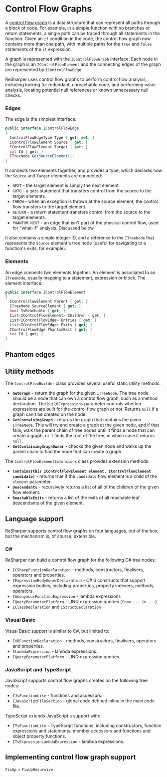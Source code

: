 # Control Flow Graphs

<!-- toc -->

A [control flow graph](http://en.wikipedia.org/wiki/Control_flow_graph) is a data structure that can represent all paths through a block of code. For example, in a simple function with no branches or return statements, a single path can be traced through all statements in the function. Given an `if` condition in the code, the control flow graph now contains more than one path, with multiple paths for the `true` and `false` statements of the `if` expression.

A graph is represented with the `IControlFlowGraph` interface. Each node in the graph is an `IControlFlowElement` and the connecting edges of the graph are represented by `IControlFlowEdge`.

ReSharper uses control flow graphs to perform control flow analysis, including looking for redundant, unreachable code, and performing value analysis, locating potential null references or known unnecessary null checks.

### Edges

The edge is the simplest interface:

```cs
public interface IControlFlowEdge
{
  ControlFlowEdgeType Type { get; set; }
  IControlFlowElement Source { get; }
  IControlFlowElement Target { get; }
  int Id { get; }
  ITreeNode GetSourceElement();
}
```

It connects two elements together, and provides a type, which declares how the `Source` and `Target` elements are connected:

* `NEXT` - the target element is simply the next element.
* `GOTO` - a `goto` statement that transfers control from the source to the target elements.
* `THROW` - when an exception is thrown at the source element, the control flow transfers to the target element.
* `RETURN` - a return statement transfers control from the source to the target elements.
* `PHANTOM_NEXT` - an edge that isn't part of the physical control flow, used for "what-if" analysis. Discussed below.

It also contains a simple integer ID, and a reference to the `ITreeNode` that represents the `Source` element's tree node (useful for navigating to a function's exits, for example).

### Elements

An edge connects two elements together. An element is associated to an `ITreeNode`, usually mapping to a statement, expression or block. The element interface:

```cs
public interface IControlFlowElement
{
  IControlFlowElement Parent { get; }
  ITreeNode SourceElement { get; }
  bool IsReachable { get; }
  Iist<IControlFlowElement> Children { get; }
  List<IControlFlowEdge> Entries { get; }
  List<IControlFlowEdge> Exits { get; }
  IControlFlowEdge PhantomExit { get; }
  int Id { get; }
}
```

## Phantom edges

## Utility methods

The `ControlFlowBuilder` class provides several useful static utility methods:

* **`GetGraph`** - return the graph for the given `ITreeNode`. The tree node should be a node that can own a control flow graph, such as a method declaration. The `buildExpressions` parameter controls whether expressions are built for the control flow graph or not. Returns `null` if a graph can't be created on the node.
* **`GetContainingGraph`** - returns the graph that contains the given `ITreeNode`. This will try and create a graph at the given node, and if that fails, walk the parent chain of tree nodes until it finds a node that can create a graph, or it finds the root of the tree, in which case it returns `null`.
* **`GetContainingGraphOwner`** - checks the given node and walks up the parent chain to find the node that can create a graph.

The `ControlFlowElementExtensions` class provides extension methods:

* **`Contains(this IControlFlowElement element, IControlFlowElement candidate)`** - returns true if the `candidate` flow element is a child of the `element` parameter.
* **`Descendants`** - recursively returns a list of all of the children of the given flow element.
* **`ReachableExits`** - returns a list of the exits of all reachable leaf descendants of the given element.

## Language support

ReSharper supports control flow graphs on four languages, out of the box, but the mechanism is, of course, extensible.

### C#

ReSharper can build a control flow graph for the following C# tree nodes:

* `ICSharpFunctionDeclaration` - methods, constructors, finalisers, operators and properties.
* `IExpressionBodyOwnerDeclaration` - C# 6 constructs that support expression bodies, including properties, property indexers, methods, operators.
* `IAnonymousFunctionExpression` - lambda expressions
* `IQueryParameterPlatform` - LINQ expression queries (`from ... in ...`)
* `IClassDeclaration` and `IStructDeclaration`

### Visual Basic

Visual Basic support is similar to C#, but limited to:

* `IVBFunctionDeclaration` - methods, constructors, finalisers, operators and properties.
* `ILambdaExpression` - lambda expressions.
* `IQueryParameterPlatform` - LINQ expression queries.

### JavaScript and TypeScript

JavaScript supports control flow graphs creates on the following tree nodes:


* `IJsFunctionLike` - functions and accessors.
* `IJavaScriptFileSection` - global code defined inline in the main code file.

TypeScript extends JavaScript's support with:

* `ITsFunctionLike` - TypeScript functions, including constructors, function expressions and statements, member accessors and functions and object property functions.
* `ITsExpressionLambdaExpression` - lambda expressions.

## Implementing control flow graph support

`FixUp` + `FixUpRecursive`
